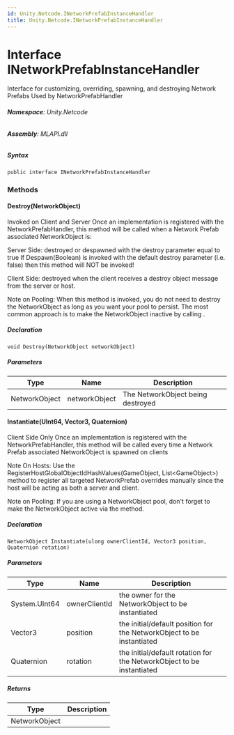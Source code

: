 ```yaml
---
id: Unity.Netcode.INetworkPrefabInstanceHandler
title: Unity.Netcode.INetworkPrefabInstanceHandler
---
```


# Interface INetworkPrefabInstanceHandler


Interface for customizing, overriding, spawning, and destroying Network
Prefabs Used by NetworkPrefabHandler






###### **Namespace**: Unity.Netcode

###### **Assembly**: MLAPI.dll

##### Syntax


``` lang-csharp
public interface INetworkPrefabInstanceHandler
```



### Methods

#### Destroy(NetworkObject)


Invoked on Client and Server Once an implementation is registered with
the NetworkPrefabHandler, this method will be called when a Network
Prefab associated NetworkObject is:

Server Side: destroyed or despawned with the destroy parameter equal to
true If Despawn(Boolean) is invoked with the default destroy parameter
(i.e. false) then this method will NOT be invoked!

Client Side: destroyed when the client receives a destroy object message
from the server or host.

Note on Pooling: When this method is invoked, you do not need to destroy
the NetworkObject as long as you want your pool to persist. The most
common approach is to make the NetworkObject inactive by calling .






##### Declaration


``` lang-csharp
void Destroy(NetworkObject networkObject)
```



##### Parameters

| Type          | Name          | Description                       |
|---------------|---------------|-----------------------------------|
| NetworkObject | networkObject | The NetworkObject being destroyed |

#### Instantiate(UInt64, Vector3, Quaternion)


Client Side Only Once an implementation is registered with the
NetworkPrefabHandler, this method will be called every time a Network
Prefab associated NetworkObject is spawned on clients

Note On Hosts: Use the RegisterHostGlobalObjectIdHashValues(GameObject,
List\<GameObject\>) method to register all targeted NetworkPrefab
overrides manually since the host will be acting as both a server and
client.

Note on Pooling: If you are using a NetworkObject pool, don't forget to
make the NetworkObject active via the method.






##### Declaration


``` lang-csharp
NetworkObject Instantiate(ulong ownerClientId, Vector3 position, Quaternion rotation)
```



##### Parameters

| Type          | Name          | Description                                                           |
|---------------|---------------|-----------------------------------------------------------------------|
| System.UInt64 | ownerClientId | the owner for the NetworkObject to be instantiated                    |
| Vector3       | position      | the initial/default position for the NetworkObject to be instantiated |
| Quaternion    | rotation      | the initial/default rotation for the NetworkObject to be instantiated |

##### Returns

| Type          | Description |
|---------------|-------------|
| NetworkObject |             |



